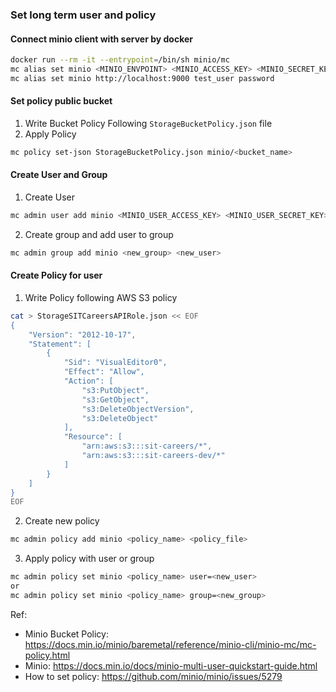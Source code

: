 ### Set long term user and policy

#### Connect minio client with server by docker
```bash
docker run --rm -it --entrypoint=/bin/sh minio/mc
mc alias set minio <MINIO_ENVPOINT> <MINIO_ACCESS_KEY> <MINIO_SECRET_KEY>
mc alias set minio http://localhost:9000 test_user password
```

#### Set policy public bucket
1. Write Bucket Policy Following `StorageBucketPolicy.json` file
2. Apply Policy
```bash
mc policy set-json StorageBucketPolicy.json minio/<bucket_name>
```

#### Create User and Group
1. Create User
```bash 
mc admin user add minio <MINIO_USER_ACCESS_KEY> <MINIO_USER_SECRET_KEY>
```

2. Create group and add user to group
```bash
mc admin group add minio <new_group> <new_user>
```

#### Create Policy for user

1. Write Policy following AWS S3 policy
```bash
cat > StorageSITCareersAPIRole.json << EOF
{
    "Version": "2012-10-17",
    "Statement": [
        {
            "Sid": "VisualEditor0",
            "Effect": "Allow",
            "Action": [
                "s3:PutObject",
                "s3:GetObject",
                "s3:DeleteObjectVersion",
                "s3:DeleteObject"
            ],
            "Resource": [
                "arn:aws:s3:::sit-careers/*",
                "arn:aws:s3:::sit-careers-dev/*"
            ]
        }
    ]
}
EOF
```

2. Create new policy
```bash
mc admin policy add minio <policy_name> <policy_file>
```

3. Apply policy with user or group
```bash
mc admin policy set minio <policy_name> user=<new_user>
or
mc admin policy set minio <policy_name> group=<new_group>
```


Ref:
- Minio Bucket Policy: https://docs.min.io/minio/baremetal/reference/minio-cli/minio-mc/mc-policy.html
- Minio: https://docs.min.io/docs/minio-multi-user-quickstart-guide.html
- How to set policy: https://github.com/minio/minio/issues/5279
